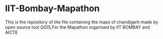 # IIT-Bombay-Mapathon
This is the repository of the file containing the maps of chandigarh made by open source tool QGIS,For the Mapathon organised by IIT BOMBAY and AICTE
